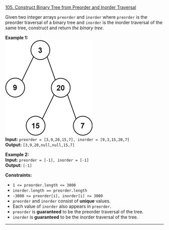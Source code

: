 [105. Construct Binary Tree from Preorder and Inorder Traversal](https://leetcode.com/problems/construct-binary-tree-from-preorder-and-inorder-traversal/)

Given two integer arrays `preorder` and `inorder` where `preorder` is the preorder traversal of a binary tree and `inorder` is the inorder traversal of the same tree, construct and return _the binary tree_.

**Example 1:**  
![](!assets/attachments/Pasted%20image%2020240227114630.png)  
**Input:** `preorder = [3,9,20,15,7], inorder = [9,3,15,20,7]`  
**Output:** `[3,9,20,null,null,15,7]`  

**Example 2:**  
**Input:** `preorder = [-1], inorder = [-1]`  
**Output:** `[-1]`  

**Constraints:**
- `1 <= preorder.length <= 3000`
- `inorder.length == preorder.length`
- `-3000 <= preorder[i], inorder[i] <= 3000`
- `preorder` and `inorder` consist of **unique** values.
- Each value of `inorder` also appears in `preorder`.
- `preorder` is **guaranteed** to be the preorder traversal of the tree.
- `inorder` is **guaranteed** to be the inorder traversal of the tree.

---

